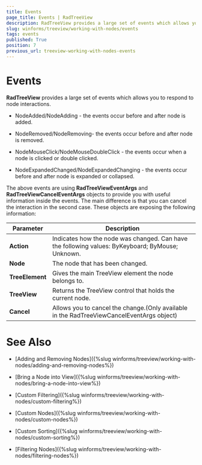 ```yaml
---
title: Events
page_title: Events | RadTreeView
description: RadTreeView provides a large set of events which allows you to respond to node interactions. 
slug: winforms/treeview/working-with-nodes/events
tags: events
published: True
position: 7
previous_url: treeview-working-with-nodes-events
---
```


# Events

__RadTreeView__ provides a large set of events which allows you to respond to node interactions. 

* NodeAdded/NodeAdding - the events occur before and after node is added.

* NodeRemoved/NodeRemoving- the events occur before and after node is removed.

* NodeMouseClick/NodeMouseDoubleClick - the events occur when a node is clicked or double clicked.

* NodeExpandedChanged/NodeExpandedChanging - the events occur before and after node is expanded or collapsed.

The above events are using __RadTreeViewEventArgs__ and __RadTreeViewCancelEventArgs__ objects to provide you with useful information inside the events. The main difference is that you can cancel the interaction in the second case. These objects are exposing the following information:
        


| Parameter | Description |
| ------ | ------ |
| __Action__ |Indicates how the node was changed. Can have the following values: ByKeyboard; ByMouse; Unknown.|
| __Node__ |The node that has been changed.|
| __TreeElement__ |Gives the main TreeView element the node belongs to.|
| __TreeView__ |Returns the TreeView control that holds the current node.|
| __Cancel__ |Allows you to cancel the change.(Only available in the RadTreeViewCancelEventArgs object)|

# See Also
* [Adding and Removing Nodes]({%slug winforms/treeview/working-with-nodes/adding-and-removing-nodes%})

* [Bring a Node into View]({%slug winforms/treeview/working-with-nodes/bring-a-node-into-view%})

* [Custom Filtering]({%slug winforms/treeview/working-with-nodes/custom-filtering%})

* [Custom Nodes]({%slug winforms/treeview/working-with-nodes/custom-nodes%})

* [Custom Sorting]({%slug winforms/treeview/working-with-nodes/custom-sorting%})

* [Filtering Nodes]({%slug winforms/treeview/working-with-nodes/filtering-nodes%})

